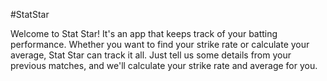 #StatStar

Welcome to Stat Star! It's an app that keeps track of your batting performance. Whether you want to find your strike rate or calculate your average, Stat Star can track it all. Just tell us some details from your previous matches, and we'll calculate your strike rate and average for you.
